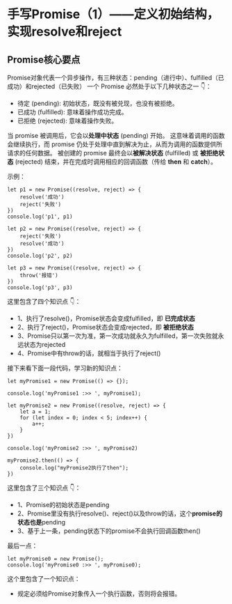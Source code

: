 <!--
 * @Descripttion: 回顾Promise知识点
 * @Author: armin
 * @Date: 2022-02-14 17:14:45
 * @LastEditors: armin
 * @LastEditTime: 2022-02-14 17:14:46
-->
手写Promise（1）——定义初始结构，实现resolve和reject
====================================================
Promise核心要点
---------------
Promise对象代表一个异步操作，有三种状态：pending（进行中）、fulfilled（已成功）和rejected（已失败）
一个 Promise 必然处于以下几种状态之一 👇：

- 待定 (pending): 初始状态，既没有被兑现，也没有被拒绝。
- 已成功 (fulfilled): 意味着操作成功完成。
- 已拒绝 (rejected): 意味着操作失败。

当 promise 被调用后，它会以**处理中状态** (pending) 开始。 这意味着调用的函数会继续执行，而 promise 仍处于处理中直到解决为止，从而为调用的函数提供所请求的任何数据。
被创建的 promise 最终会以**被解决状态** (fulfilled) 或 **被拒绝状态** (rejected) 结束，并在完成时调用相应的回调函数（传给 **then** 和 **catch**）。

示例：

    let p1 = new Promise((resolve, reject) => {
        resolve('成功')
        reject('失败')
    })
    console.log('p1', p1)

    let p2 = new Promise((resolve, reject) => {
        reject('失败')
        resolve('成功')
    })
    console.log('p2', p2)

    let p3 = new Promise((resolve, reject) => {
        throw('报错')
    })
    console.log('p3', p3)

这里包含了四个知识点 👇：

- 1、执行了resolve()，Promise状态会变成fulfilled，即 **已完成状态**
- 2、执行了reject()，Promise状态会变成rejected，即 **被拒绝状态**
- 3、Promise只以第一次为准，第一次成功就永久为fulfilled，第一次失败就永远状态为rejected
- 4、Promise中有throw的话，就相当于执行了reject()

接下来看下面一段代码，学习新的知识点：

    let myPromise1 = new Promise(() => {});

    console.log('myPromise1 :>> ', myPromise1);

    let myPromise2 = new Promise((resolve, reject) => {
        let a = 1;
        for (let index = 0; index < 5; index++) {
            a++;
        }
    })

    console.log('myPromise2 :>> ', myPromise2)

    myPromise2.then(() => {
        console.log("myPromise2执行了then");
    })

这里包含了三个知识点 👇：

- 1、Promise的初始状态是pending
- 2、Promise里没有执行resolve()、reject()以及throw的话，这个**promise的状态也是**pending
- 3、基于上一条，pending状态下的promise不会执行回调函数then()

最后一点：

    let myPromise0 = new Promise();
    console.log('myPromise0 :>> ', myPromise0);
    
这个里包含了一个知识点：
- 规定必须给Promise对象传入一个执行函数，否则将会报错。